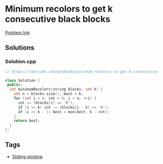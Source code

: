 # Minimum recolors to get k consecutive black blocks

[Problem link](https://leetcode.com/problems/minimum-recolors-to-get-k-consecutive-black-blocks)

## Solutions


### Solution.cpp
```cpp
// https://leetcode.com/problems/minimum-recolors-to-get-k-consecutive-black-blocks

class Solution {
 public:
  int minimumRecolors(string blocks, int k) {
    int n = blocks.size(), best = k;
    for (int i = 0, cnt = 0; i < n; ++i) {
      cnt += (blocks[i] == 'B');
      if (i >= k) cnt -= (blocks[i - k] == 'B');
      if (i >= k - 1) best = min(best, k - cnt);
    }
    return best;
  }
};
```
## Tags

* [Sliding window](/README.md#Sliding_window)
